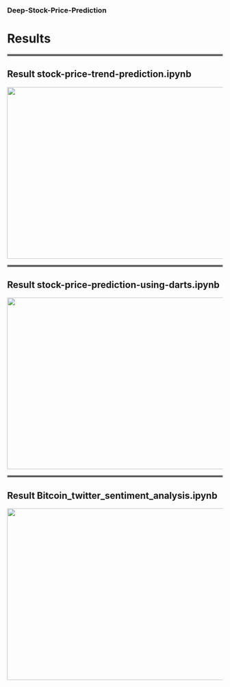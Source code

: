 ### Deep-Stock-Price-Prediction  

# Results
<hr style="border:2px solid gray">

## Result stock-price-trend-prediction.ipynb
<img src="https://github.com/amousavi9/Deep-Stock-Price-Prediction/blob/main/results/trend-prediction-acc.jpg" width="700" height="400"/>


<hr style="border:2px solid gray">

## Result stock-price-prediction-using-darts.ipynb
<img src="https://github.com/amousavi9/Deep-Stock-Price-Prediction/blob/main/results/darts-res.jpg" width="700" height="400"/>

<hr style="border:2px solid gray">

## Result Bitcoin_twitter_sentiment_analysis.ipynb
<img src="https://github.com/amousavi9/Deep-Stock-Price-Prediction/blob/main/results/sentiment-res1.png" width="700" height="400"/> 
  
